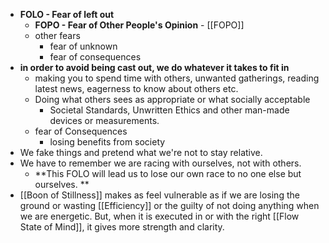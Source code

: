 - **FOLO - Fear of left out** 
    - **FOPO - Fear of Other People's Opinion** - [[FOPO]]
    - other fears
        - fear of unknown 
        - fear of consequences
- **in order to avoid being cast out, we do whatever it takes to fit in**
    - making you to spend time with others, unwanted gatherings, reading latest news, eagerness to know about others etc.
    - Doing what others sees as appropriate or what socially acceptable
        - Societal Standards, Unwritten Ethics and other man-made devices or measurements.
    - fear of Consequences
        - losing benefits from society
- We fake things and pretend what we're not to stay relative.
- We have to remember we are racing with ourselves, not with others. 
    - **This FOLO will lead us to lose our own race to no one else but ourselves. **
- [[Boon of Stillness]] makes as feel vulnerable as if we are losing the ground or wasting [[Efficiency]] or the guilty of not doing anything when we are energetic. But, when it is executed in or with the right [[Flow State of Mind]], it gives more strength and clarity.
